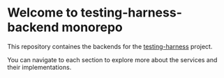 # Welcome to testing-harness-backend monorepo

This repository containes the backends for the [testing-harness](https://github.com/CirrusLabs-NPD/testing-harness-dashboard) project.

You can navigate to each section to explore more about the services and their implementations.

